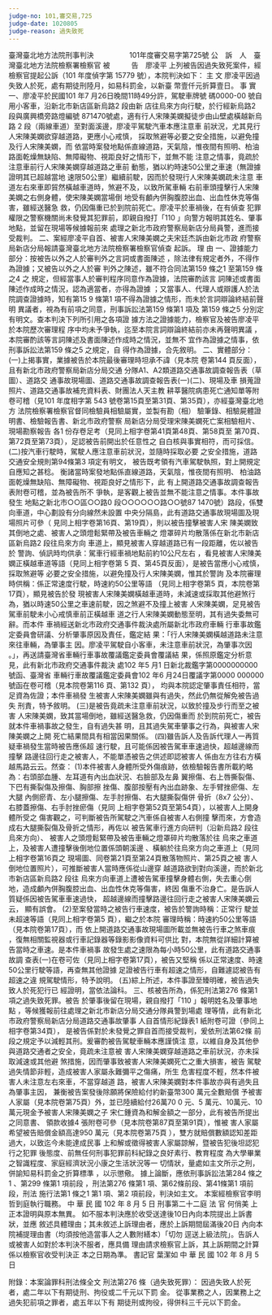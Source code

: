 ```yaml
---
judge-no: 101,審交易,725
judge-date: 1020805
judge-reason: 過失致死
---
```


臺灣臺北地方法院刑事判決　　　　　101年度審交易字第725號
公　訴　人　臺灣臺北地方法院檢察署檢察官
被　　　告　廖凌平
上列被告因過失致死案件，經檢察官提起公訴（101 年度偵字第
15779 號），本院判決如下：
    主  文
廖凌平因過失致人於死，處有期徒刑陸月，如易科罰金，以新臺
幣壹仟元折算壹日。
    事  實
一、廖凌平於民國101 年7 月26日晚間11時49分許，駕駛車牌號
    碼0000-00 號自用小客車，沿新北市新店區新烏路2 段由新
    店往烏來方向行駛，於行經新烏路2 段與廣興橋旁路燈編號
    871470號處，適有行人宋陳美嫻擬徒步由山壁處橫越新烏路
    2 段（兩線車道）至對面溪邊，廖凌平駕駛汽車本應注意車
    前狀況，尤其見行人宋陳美嫻欲穿越道路，更應小心戒慎，
    採取煞避等必要之安全措施，以避免撞及行人宋陳美嫻，而
    依當時案發地點係直線道路，天氣陰，惟夜間有照明、柏油
    路面乾燥無缺陷、無障礙物、視距良好之情形下，並無不能
    注意之情事，竟疏於注意車前行人宋陳美嫻穿越道路之車前
    動態，猶以約時速50公里之車速（無證據證明其已超越當地
    速限50公里）繼續前駛，因而於發現行人宋陳美嫻疏未注意
    車道左右來車即貿然橫越車道時，煞避不及，以致所駕車輛
    右前車頭撞擊行人宋陳美嫻之右側身體，使宋陳美嫻當場倒
    地受有顱內併胸腹腔出血、出血性休克等傷害，雖經送醫急
    救，仍因傷重已於到院前死亡。廖凌平於車禍後，在有偵查
    犯罪權限之警察機關尚未發覺其犯罪前，即親自撥打「110
    」向警方報明其姓名、肇事地點，並留在現場等候據報前來
    處理之新北市政府警察局新店分局員警，進而接受裁判。
二、案經廖凌平自首、被害人宋陳美嫻之夫宋廷杰訴由新北市政
    府警察局新店分局報請臺灣臺北地方法院檢察署檢察官偵查
    起訴。
    理  由
一、證據能力部分：按被告以外之人於審判外之言詞或書面陳述
    ，除法律有規定者外，不得作為證據；又被告以外之人於審
    判外之陳述，雖不符合同法第159 條之1 至第159 條之4 之
    規定，但經當事人於審判程序同意作為證據，法院審酌該言
    詞陳述或書面陳述作成時之情況，認為適當者，亦得為證據
    ；又當事人、代理人或辯護人於法院調查證據時，知有第15
    9 條第1 項不得為證據之情形，而未於言詞辯論終結前聲明
    異議者，視為有前項之同意，刑事訴訟法第159 條第1 項及
    第159 條之5 分別定有明文。查本判決下列所引用之各項證
    據方法之證據能力，檢察官及被告廖凌平於本院歷次審理程
    序中均未予爭執，迄至本院言詞辯論終結前亦未再聲明異議
    ，本院審酌該等言詞陳述及書面陳述作成時之情況，並無不
    宜作為證據之情事，依刑事訴訟法第159 條之5 之規定，自
    得作為證據，合先敘明。
二、實體部分：
    (一)上揭事實，業據被告於本院最後審理時坦承不諱（見本院
      卷第144 頁反面），且有新北市政府警察局新店分局交通
      分隊A1、A2類道路交通事故調查報告表（草圖）、道路交
      通事故現場圖、道路交通事故調查報告表(一)(二)、現場及車
      損蒐證照片、道路交通事故補充資料表、財團法人天主教
      耕莘醫院病患死亡通知單等附卷可稽（見101 年度相字第
      543 號卷第15頁至第31頁、第35頁），亦經臺灣臺北地方
      法院檢察署檢察官督同檢驗員相驗屬實，並製有勘（相）
      驗筆錄、相驗屍體證明書、檢驗報告書、新北市政府警察
      局新店分局受理宋陳美嫻死亡案相驗相片、現場勘察報告
      各1 份存卷足考（見同上相字卷第41頁第48頁、第58頁至
      第70頁、第72頁至第73頁），足認被告前開出於任意性之
      自白核與事實相符，而可採信。
    (二)按汽車行駛時，駕駛人應注意車前狀況，並隨時採取必要
      之安全措施，道路交通安全規則第94條第3 項定有明文，
      被告既考領有汽車駕駛執照，對上開規定自應知之甚稔。
      衡諸當時案發地點係直線道路，天氣陰，惟夜間有照明、
      柏油路面乾燥無缺陷、無障礙物、視距良好之情形下，此
      有上開道路交通事故調查報告表附卷可稽，並為被告所不
      爭執，是客觀上被告並無不能注意之情事。本件事故發生
      地點之新北市○○區○○路0 段○○○○○○路○○號87
      1470號）路段，係雙向車道，中心劃設有分向線然未設置
      中央分隔島，此有道路交通事故現場圖及現場照片可參（
      見同上相字卷第16頁、第19頁），則以被告撞擊被害人宋
      陳美嫻致其倒地之處、被害人之頭燈鬆緊帶及被告車輛之
      燈罩碎片均散落係在新北市新店區新烏路2 段往烏來方向
      車道上，顯見被害人穿越道路已有一段距離，佐以被告於
      警詢、偵訊時均供承：駕車行經車禍地點前約10公尺左右
      ，看見被害人宋陳美嫻正橫越車道等語（見同上相字卷第
      5 頁、第45頁反面），是被告當應小心戒慎，採取煞避等
      必要之安全措施，以避免撞及行人宋陳美嫻，惟其於警詢
      及本院審理時供稱：係正常速度行駛，時速約50公里等語
      （見同上相字卷第5 頁，本院卷第17頁），顯見被告於發
      現被害人宋陳美嫻橫越車道時，未減速或採取其他避煞行
      為，猶以時速50公里之車速前駛，因之煞避不及撞上被害
      人宋陳美嫻，足見被告駕車前駛未小心戒慎車前正橫越車
      道之行人宋陳美嫻動態至明，其有過失委無可辭。而本件
      車禍經送新北市政府交通事件裁決處所屬新北市政府車輛
      行車事故鑑定委員會研議、分析肇事原因及責任，鑑定結
      果：「行人宋陳美嫻橫越道路未注意來往車輛，為肇事主
      因。廖凌平駕駛自小客車，未注意車前狀況，為肇事次因
      。」，再送請臺灣省車輛行車事故覆議鑑定委員會覆議結
      果，係照原鑑定分析意見，此有新北市政府交通事件裁決
      處102 年5 月1 日新北裁鑑字第0000000000號函、臺灣省
      車輛行車故覆議鑑定委員會102 年6 月24日覆議字第0000
      000000號函在卷可稽（見本院卷第116 頁、第132 頁），
      均與本院認定肇事責任相符，當足資為佐證；本件車禍發
      生被害人宋陳美嫻雖與有過失，然此仍無從解免被告過失
      刑責，特予敘明。
    (三)是被告竟疏未注意車前狀況，以致於撞及步行而至之被害
      人宋陳美嫻，致其當場倒地，雖經送醫急救，仍因傷重而
      於到院前死亡，被告就本件車禍事故之發生，自有過失甚
      明，且其過失駕車肇事之行為，與被害人宋陳美嫻之上開
      死亡結果間具有相當因果關係。
    (四)雖告訴人及告訴代理人一再質疑車禍發生當時被告應係超
      速行駛，且可能係因被告駕車車速過快，超越邊線而撞擊
      路邊往回行走之被害人，不能單憑被告之供述即認被害人
      係由左方往右方橫越馬路云云。然查：
      (1)本件被害人身體所受外傷痕跡，依檢驗報告書所載約略
        為：右頭部血腫、左耳道有內出血狀況、右臉部及左鼻
        翼擦傷、右上唇撕裂傷、下巴有撕裂傷及擦傷、胸部擦
        挫傷、腹部按壓有內出血跡象、左手臂挫瘀傷、左大腿
        內側瘀青、左小腿擦傷、左手肘擦傷、右大腿撕裂傷併
        骨折（8x7 公分）、右膝蓋擦傷、右手肘挫瘀傷（見同
        上相字卷第52頁至第54頁），以被害人上開身體所受之
        傷害觀之，可判斷被告所駕駛之汽車係自被害人右側撞
        擊而來，方會造成右大腿撕裂傷及骨折之情形，再佐以
        被告駕車行進方向研判（沿新烏路2 段往烏來方向）、
        被害人之頭燈鬆緊帶及被告車輛之燈罩碎片均散落於往
        烏來之車道上，及被害人遭撞擊後倒地位置係頭朝溪邊
        、橫躺於往烏來方向之車道上（見同上相字卷第16頁之
        現場圖、同卷第21頁至第24頁散落物照片、第25頁之被
        害人倒地位置照片），可推斷被害人當時應係從山邊穿
        越道路欲到對向溪邊，而於新北市新店區新烏路2 段往
        烏來方向車道上遭被告駕車撞擊身體右側，失去重心倒
        地，造成顱內併胸腹腔出血、出血性休克等傷害，終因
        傷重不治身亡。是告訴人質疑係因被告駕車車速過快，
        超越邊線而撞擊路邊往回行走之被害人宋陳美嫻云云，
        顯有誤會。
      (2)至案發當時之被告行車速度，被告於警詢時稱：正常行
        駛並未超速等語（見同上相字卷第5 頁），繼之於本院
        審理時稱：時速約50公里等語（見本院卷第17頁），而
        依上開道路交通事故現場圖所載並無被告行車之煞車痕
        ，復無相關監視器或行車記錄器等錄影影像資料可供比
        對，本院無從詳細計算被告當時之車速。是本件車禍事
        故發生處之速限為每小時50公里，此有道路交通事故調
        查表(一)在卷可佐（見同上相字卷第17頁），被告又堅稱
        係以正常速度、時速50公里行駛等語，再查無其他證據
        足證被告行車有超速之情形，自難遽認被告有超速之違
        規駕駛情形，特予說明。
    (五)綜上所述，本件事證至臻明確，被告過失致人於死犯行已
      經證明，當依法論科。
三、核被告所為，係犯刑法第276 條第1 項之過失致死罪。被告
    於肇事後留在現場，親自撥打「110 」報明姓名及肇事地點
    ，等候獲報前往處理之新北市新店分局交通分隊員警到場處
    理等情，此有新北市政府警察局新店分局道路交通事故肇事
    人自首情形紀錄表1 紙附卷可證（參同上相字卷第34頁），
    是被告係對於未發覺之罪自首而接受裁判，爰依刑法第62條
    前段之規定予以減輕其刑。爰審酌被告駕駛車輛本應謹慎注
    意，以維自身及其他參與道路交通者之安全，竟疏未注意被
    害人宋陳美嫻穿越道路之車前狀況，亦未採取減速或其他避
    煞措施，因而肇事致被害人宋陳美嫻死亡之重大損害，被告
    駕駛過失情節非輕，造成被害人家屬永難彌平之傷痛，所生
    危害程度不輕，然本件被害人未注意左右來車，不當穿越道
    路，被害人宋陳美嫻對本件事故亦與有過失且為肇事主因，
    兼衡被告案發後除願將保險給付約新臺幣300 萬元全數賠償
    予被害人家屬（見本院卷第75頁）外，並已陸續給付26萬70
    0 元、5 萬元、10萬元、10萬元現金予被害人宋陳美嫻之子
    宋仁鍾資為和解金額之一部分，此有被告所提出之同意書、
    領款收據4 張附卷可參（見本院卷第87頁至第91頁），惟被
    害人家屬希望被告賠償金額高達950 萬元（見本院卷第75頁
    ），雙方就賠償數額認知差距過大，以致迄今未能達成民事
    上和解或徵得被害人家屬諒解，暨被告犯後坦認犯行之犯罪
    後態度、前無任何刑事犯罪前科紀錄之良好素行、教育程度
    為大學畢業之智識程度、家庭經濟狀況小康之生活狀況等一
    切情狀，量處如主文所示之刑，併諭知易科罰金之折算標準
    ，以示懲儆。
據上論斷，應依刑事訴訟法第284 條之1 、第299 條第1 項前段
，刑法第276 條第1 項、第62條前段、第41條第1 項前段，刑法
施行法第1 條之1 第1 項、第2 項前段，判決如主文。
本案經檢察官李明哲到庭執行職務。
中    華    民    國   102    年    8     月    5     日
                  刑事第二十二庭  法  官  何俏美
上正本證明與原本無異。 
如不服本判決應於收受送達後10日內向本院提出上訴書狀，並應
敘述具體理由；其未敘述上訴理由者，應於上訴期間屆滿後20日
內向本院補提理由書（均須按他造當事人之人數附繕本）「切勿
逕送上級法院」。告訴人或被害人如對於本判決不服者，應具備
理由請求檢察官上訴，其上訴期間之計算係以檢察官收受判決正
本之日期為準。 
                                  書記官  葉潔如
中    華    民    國   102    年    8     月    5     日

附錄：本案論罪科刑法條全文
刑法第276 條（過失致死罪）：
因過失致人於死者，處二年以下有期徒刑、拘役或二千元以下罰
金。
從事業務之人，因業務上之過失犯前項之罪者，處五年以下有
期徒刑或拘役，得併科三千元以下罰金。